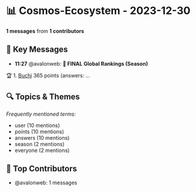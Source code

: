 # 📊 Cosmos-Ecosystem - 2023-12-30
**1 messages** from **1 contributors**

## 💬 Key Messages
- **11:27** @avalonweb: **🎉 FINAL Global Rankings (Season)**

🏆 1. [Buchi](tg://user?id=6097411808) 365 points (answers: ...

## 🔍 Topics & Themes
*Frequently mentioned terms:*
- user (10 mentions)
- points (10 mentions)
- answers (10 mentions)
- season (2 mentions)
- everyone (2 mentions)

## 👥 Top Contributors
- @avalonweb: 1 messages
